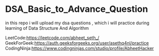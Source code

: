 # DSA_Basic_to_Advance_Question
in this repo i will upload my dsa questions , which i will practice during learning of Data Structure And Algorithm

LeetCode:https://leetcode.com/abheet_seth_/
GeekForGeek:https://auth.geeksforgeeks.org/user/asethq4nl/practice
CodingNinja:https://www.codingninjas.com/studio/profile/AbheetHacker

